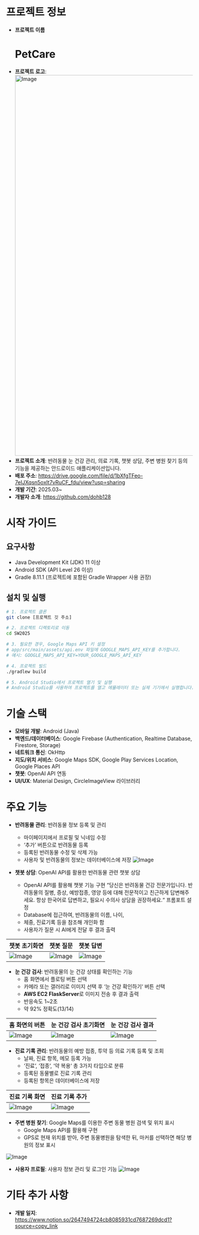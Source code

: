 # 프로젝트 정보

- **프로젝트 이름** 
    # **PetCare**
- **프로젝트 로고**: <img width="1024" height="1024" alt="Image" src="https://github.com/user-attachments/assets/c7d4bfc1-85d4-4a60-a511-017db42a22a1" />
- **프로젝트 소개**: 반려동물 눈 건강 관리, 의료 기록, 챗봇 상담, 주변 병원 찾기 등의 기능을 제공하는 안드로이드 애플리케이션입니다.
- **배포 주소**: https://drive.google.com/file/d/1bXfgTFeo-7eIJXqsn5oxIt7vRuCF_fdu/view?usp=sharing
- **개발 기간**: 2025.03~
- **개발자 소개**: https://github.com/dohb128



# 시작 가이드

## 요구사항
- Java Development Kit (JDK) 11 이상
- Android SDK (API Level 26 이상)
- Gradle 8.11.1 (프로젝트에 포함된 Gradle Wrapper 사용 권장)

## 설치 및 실행
```bash
# 1. 프로젝트 클론
git clone [프로젝트 깃 주소]

# 2. 프로젝트 디렉토리로 이동
cd SW2025

# 3. 필요한 경우, Google Maps API 키 설정
# app/src/main/assets/api.env 파일에 GOOGLE_MAPS_API_KEY를 추가합니다.
# 예시: GOOGLE_MAPS_API_KEY=YOUR_GOOGLE_MAPS_API_KEY

# 4. 프로젝트 빌드
./gradlew build

# 5. Android Studio에서 프로젝트 열기 및 실행
# Android Studio를 사용하여 프로젝트를 열고 에뮬레이터 또는 실제 기기에서 실행합니다.
```

# 기술 스택

- **모바일 개발**: Android (Java)
- **백엔드/데이터베이스**: Google Firebase (Authentication, Realtime Database, Firestore, Storage)
- **네트워크 통신**: OkHttp
- **지도/위치 서비스**: Google Maps SDK, Google Play Services Location, Google Places API
- **챗봇**: OpenAI API 연동
- **UI/UX**: Material Design, CircleImageView 라이브러리

# 주요 기능

- **반려동물 관리**: 반려동물 정보 등록 및 관리
  - 마이페이지에서 프로필 및 닉네임 수정
  - ‘추가’ 버튼으로 반려동물 등록
  - 등록된 반려동물 수정 및 삭제 가능
  - 사용자 및 반려동물의 정보는 데이터베이스에 저장
![Image](https://github.com/user-attachments/assets/e21c19e2-7434-4796-91b8-0fe9fd0d9bef)

- **챗봇 상담**: OpenAI API를 활용한 반려동물 관련 챗봇 상담
  -   OpenAI API를 활용해 챗봇 기능 구현
“당신은 반려동물 건강 전문가입니다. 반려동물의 질병, 증상, 예방접종, 영양 등에 대해 전문적이고 친근하게 답변해주세요. 항상 한국어로 답변하고, 필요시 수의사 상담을 권장하세요.“ 프롬포트 설정
  -  Database에 접근하여, 반려동물의 이름, 나이,
  -  체중, 진료기록 등을 참조해 개인화 함
  - 사용자가 질문 시 AI에게 전달 후 결과 출력


| 챗봇 초기화면 | 챗봇 질문 | 챗봇 답변 |
| --- | --- | --- |
| ![Image](https://github.com/user-attachments/assets/324634d9-6420-4be0-a6e8-ffb84641be55) | ![Image](https://github.com/user-attachments/assets/c8d254c1-b69a-45be-b994-610a1c6f0b9a) | ![Image](https://github.com/user-attachments/assets/8a081d4a-6fc0-4323-af8b-dc4de766ea27) |
- **눈 건강 검사**: 반려동물의 눈 건강 상태를 확인하는 기능
  - 홈 화면에서 플로팅 버튼 선택
  - 카메라 또는 갤러리로 이미지 선택 후 ‘눈 건강 확인하기‘ 버튼 선택
  - **AWS EC2 FlaskServer**로 이미지 전송 후 결과 출력
  - 반응속도 1~2초
  - 약 92% 정확도(13/14)

| 홈 화면의 버튼 | 눈 건강 검사 초기화면 | 눈 건강 검사 결과 |
| --- | --- | --- |
| ![Image](https://github.com/user-attachments/assets/1db65251-e0c5-4be6-85de-1a021f418fdf) | ![Image](https://github.com/user-attachments/assets/929ef2e4-5f37-433c-8839-c39ddc1fc9cb) | ![Image](https://github.com/user-attachments/assets/bda8dd87-a237-467f-a03a-10c5a6c69e2f) |

- **진료 기록 관리**: 반려동물의 예방 접종, 투약 등 의료 기록 등록 및 조회
  - 날짜, 진료 항목, 메모 등록 가능
  - ‘진료‘, ‘접종‘, ‘약 복용‘ 총 3가지 타입으로 분류
  - 등록된 동물별로 진료 기록 관리
  - 등록된 항목은 데이터베이스에 저장

| 진료 기록 화면 | 진료 기록 추가 |
| --- | --- |
| ![Image](https://github.com/user-attachments/assets/6ae75699-f2c4-4aad-b80c-c0565ef76a22) |![Image](https://github.com/user-attachments/assets/9158fa15-26c1-4481-a4a4-5f95ef2a09e4) |

- **주변 병원 찾기**: Google Maps를 이용한 주변 동물 병원 검색 및 위치 표시
  - Google Maps API를 활용해 구현
  - GPS로 현재 위치를 받아, 주변 동물병원을 탐색한 뒤, 마커를 선택하면 해당 병원의 정보 표시 

![Image](https://github.com/user-attachments/assets/70a64f58-664b-4816-9471-9fe1577a1780)

- **사용자 프로필**: 사용자 정보 관리 및 로그인 기능
![Image](https://github.com/user-attachments/assets/07361122-7977-4229-bc77-defede41c68a)
# 기타 추가 사항

- **개발 일지**: https://www.notion.so/2647494724cb8085931cd7687269dcd1?source=copy_link

